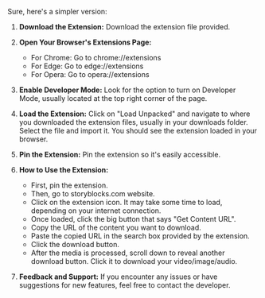 Sure, here's a simpler version:

1. **Download the Extension:**
   Download the extension file provided. 

2. **Open Your Browser's Extensions Page:**
   - For Chrome: Go to chrome://extensions
   - For Edge: Go to edge://extensions
   - For Opera: Go to opera://extensions

3. **Enable Developer Mode:**
   Look for the option to turn on Developer Mode, usually located at the top right corner of the page.

4. **Load the Extension:**
   Click on "Load Unpacked" and navigate to where you downloaded the extension files, usually in your downloads folder. Select the file and import it. You should see the extension loaded in your browser.

5. **Pin the Extension:**
   Pin the extension so it's easily accessible.

6. **How to Use the Extension:**
   - First, pin the extension.
   - Then, go to storyblocks.com website.
   - Click on the extension icon. It may take some time to load, depending on your internet connection.
   - Once loaded, click the big button that says "Get Content URL".
   - Copy the URL of the content you want to download.
   - Paste the copied URL in the search box provided by the extension.
   - Click the download button.
   - After the media is processed, scroll down to reveal another download button. Click it to download your video/image/audio.

7. **Feedback and Support:**
   If you encounter any issues or have suggestions for new features, feel free to contact the developer.
